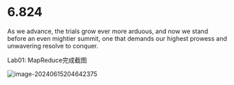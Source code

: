 # 6.824
As we advance, the trials grow ever more arduous, and now we stand before an even mightier summit, one that demands our highest prowess and unwavering resolve to conquer.

Lab01: MapReduce完成截图

![image-20240615204642375](C:\Users\dell\AppData\Roaming\Typora\typora-user-images\image-20240615204642375.png)
